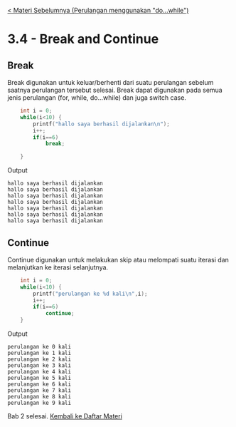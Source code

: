 [< Materi Sebelumnya (Perulangan menggunakan "do...while")](3-PerulanganMenggunakanDoWhile.md)
# 3.4 - Break and Continue

## Break

Break digunakan untuk keluar/berhenti dari suatu perulangan sebelum saatnya perulangan tersebut selesai. Break dapat digunakan pada semua jenis perulangan (for, while, do...while) dan juga switch case.

```c
    int i = 0;
    while(i<10) {
        printf("hallo saya berhasil dijalankan\n");
        i++;
        if(i==6)  
            break;

    }
```

Output

    hallo saya berhasil dijalankan
    hallo saya berhasil dijalankan
    hallo saya berhasil dijalankan
    hallo saya berhasil dijalankan
    hallo saya berhasil dijalankan
    hallo saya berhasil dijalankan
    hallo saya berhasil dijalankan

## Continue

Continue digunakan untuk melakukan skip atau melompati suatu iterasi dan melanjutkan ke iterasi selanjutnya.
```c
    int i = 0;
    while(i<10) {
        printf("perulangan ke %d kali\n",i);
        i++;
        if(i==6) 
            continue;
    }
```

Output

    perulangan ke 0 kali
    perulangan ke 1 kali
    perulangan ke 2 kali
    perulangan ke 3 kali
    perulangan ke 4 kali
    perulangan ke 5 kali
    perulangan ke 6 kali
    perulangan ke 7 kali
    perulangan ke 8 kali
    perulangan ke 9 kali
    
    
Bab 2 selesai. [Kembali ke Daftar Materi](../DaftarMateri.md)
